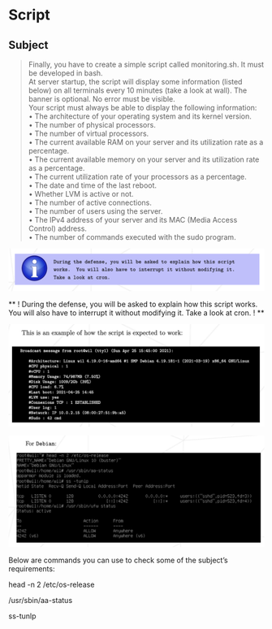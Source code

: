# Script

## Subject
> Finally, you have to create a simple script called monitoring.sh. It must be developed in bash.  
> At server startup, the script will display some information (listed below) on all terminals every 10 minutes (take a look at wall). The banner is optional. No error must be visible.  
> Your script must always be able to display the following information:  
> • The architecture of your operating system and its kernel version.  
> • The number of physical processors.  
> • The number of virtual processors.  
> • The current available RAM on your server and its utilization rate as a percentage.  
> • The current available memory on your server and its utilization rate as a percentage.  
> • The current utilization rate of your processors as a percentage.  
> • The date and time of the last reboot.  
> • Whether LVM is active or not.  
> • The number of active connections.  
> • The number of users using the server.  
> • The IPv4 address of your server and its MAC (Media Access Control) address.  
> • The number of commands executed with the sudo program.

![](../Pics/explain_script.png)

** ! During the defense, you will be asked to explain how this script
works. You will also have to interrupt it without modifying it.
Take a look at cron. ! **

![](../Pics/example_script.png)


![](../Pics/commands_requirements.png)

Below are commands you can use to check some of the subject’s requirements:

head -n 2 /etc/os-release

/usr/sbin/aa-status

ss-tunlp



